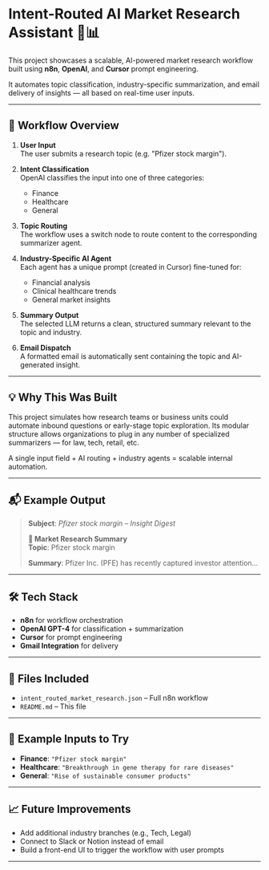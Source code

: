 # Intent-Routed AI Market Research Assistant 🧠📊

This project showcases a scalable, AI-powered market research workflow built using **n8n**, **OpenAI**, and **Cursor** prompt engineering.

It automates topic classification, industry-specific summarization, and email delivery of insights — all based on real-time user inputs.

---

## 🧩 Workflow Overview

1. **User Input**  
   The user submits a research topic (e.g. "Pfizer stock margin").

2. **Intent Classification**  
   OpenAI classifies the input into one of three categories:
   - Finance
   - Healthcare
   - General

3. **Topic Routing**  
   The workflow uses a switch node to route content to the corresponding summarizer agent.

4. **Industry-Specific AI Agent**  
   Each agent has a unique prompt (created in Cursor) fine-tuned for:
   - Financial analysis
   - Clinical healthcare trends
   - General market insights

5. **Summary Output**  
   The selected LLM returns a clean, structured summary relevant to the topic and industry.

6. **Email Dispatch**  
   A formatted email is automatically sent containing the topic and AI-generated insight.

---

## 💡 Why This Was Built

This project simulates how research teams or business units could automate inbound questions or early-stage topic exploration. Its modular structure allows organizations to plug in any number of specialized summarizers — for law, tech, retail, etc.

A single input field + AI routing + industry agents = scalable internal automation.

---

## 📬 Example Output

> **Subject**: *Pfizer stock margin – Insight Digest*  
>  
> **🧠 Market Research Summary**  
> **Topic**: Pfizer stock margin  
>  
> **Summary**: Pfizer Inc. (PFE) has recently captured investor attention...

---

## 🛠️ Tech Stack

- **n8n** for workflow orchestration
- **OpenAI GPT-4** for classification + summarization
- **Cursor** for prompt engineering
- **Gmail Integration** for delivery

---

## 📁 Files Included

- `intent_routed_market_research.json` – Full n8n workflow
- `README.md` – This file

---

## 🧪 Example Inputs to Try

- **Finance**: `"Pfizer stock margin"`  
- **Healthcare**: `"Breakthrough in gene therapy for rare diseases"`  
- **General**: `"Rise of sustainable consumer products"`

---

## 📈 Future Improvements

- Add additional industry branches (e.g., Tech, Legal)
- Connect to Slack or Notion instead of email
- Build a front-end UI to trigger the workflow with user prompts

---

